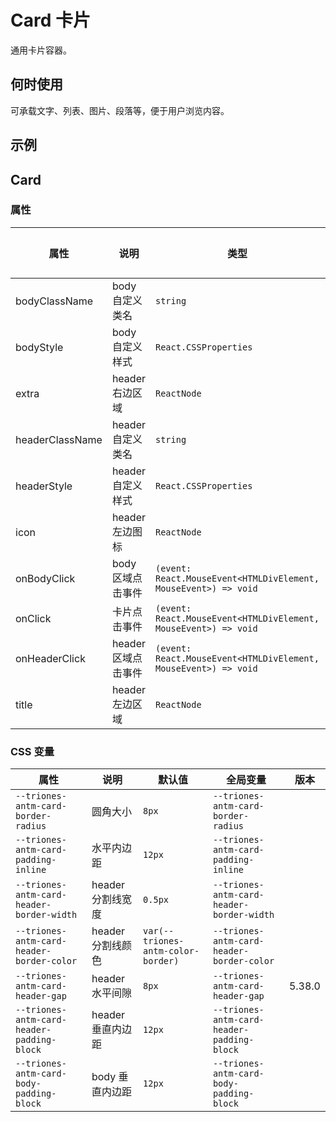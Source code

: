 # Card 卡片

通用卡片容器。

## 何时使用

可承载文字、列表、图片、段落等，便于用户浏览内容。

## 示例

<code src="./demo/base.tsx"></code>

## Card

### 属性

| 属性 | 说明 | 类型 | 默认值 | 版本 |
| --- | --- | --- | --- | --- |
| bodyClassName | body 自定义类名 | `string` | - |  |
| bodyStyle | body 自定义样式 | `React.CSSProperties` | - |  |
| extra | header 右边区域 | `ReactNode` | - |  |
| headerClassName | header 自定义类名 | `string` | - |  |
| headerStyle | header 自定义样式 | `React.CSSProperties` | - |  |
| icon | header 左边图标 | `ReactNode` | - | 5.38.0 |
| onBodyClick | body 区域点击事件 | `(event: React.MouseEvent<HTMLDivElement, MouseEvent>) => void` | - |  |
| onClick | 卡片点击事件 | `(event: React.MouseEvent<HTMLDivElement, MouseEvent>) => void` | - |  |
| onHeaderClick | header 区域点击事件 | `(event: React.MouseEvent<HTMLDivElement, MouseEvent>) => void` | - |  |
| title | header 左边区域 | `ReactNode` | - |  |

### CSS 变量

| 属性 | 说明 | 默认值 | 全局变量 | 版本 |
| --- | --- | --- | --- | --- |
| `--triones-antm-card-border-radius` | 圆角大小 | `8px` | `--triones-antm-card-border-radius` |  |
| `--triones-antm-card-padding-inline` | 水平内边距 | `12px` | `--triones-antm-card-padding-inline` |  |
| `--triones-antm-card-header-border-width` | header 分割线宽度 | `0.5px` | `--triones-antm-card-header-border-width` |  |
| `--triones-antm-card-header-border-color` | header 分割线颜色 | `var(--triones-antm-color-border)` | `--triones-antm-card-header-border-color` |  |
| `--triones-antm-card-header-gap` | header 水平间隙 | `8px` | `--triones-antm-card-header-gap` | 5.38.0 |
| `--triones-antm-card-header-padding-block` | header 垂直内边距 | `12px` | `--triones-antm-card-header-padding-block` |  |
| `--triones-antm-card-body-padding-block` | body 垂直内边距 | `12px` | `--triones-antm-card-body-padding-block` |  |

